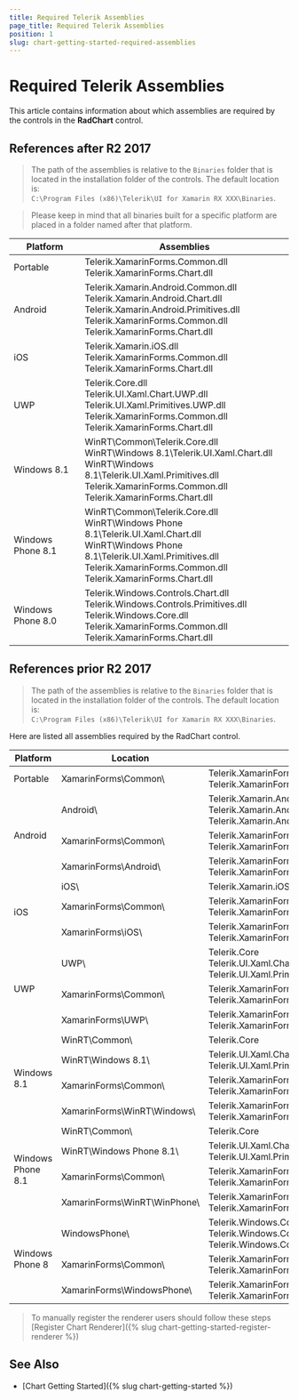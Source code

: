```yaml
---
title: Required Telerik Assemblies
page_title: Required Telerik Assemblies
position: 1
slug: chart-getting-started-required-assemblies
---
```


# Required Telerik Assemblies

This article contains information about which assemblies are required by the controls in the **RadChart** control.

## References after R2 2017

> The path of the assemblies is relative to the `Binaries` folder that is located in the installation folder of the controls. The default location is:  
> `C:\Program Files (x86)\Telerik\UI for Xamarin RX XXX\Binaries`.

> Please keep in mind that all binaries built for a specific platform are placed in a folder named after that platform.

| Platform | Assemblies |
| -------- | ---------- |
| Portable | Telerik.XamarinForms.Common.dll<br/>Telerik.XamarinForms.Chart.dll |
| Android  | Telerik.Xamarin.Android.Common.dll<br/>Telerik.Xamarin.Android.Chart.dll<br/>Telerik.Xamarin.Android.Primitives.dll<br/>Telerik.XamarinForms.Common.dll<br/>Telerik.XamarinForms.Chart.dll |
| iOS      | Telerik.Xamarin.iOS.dll <br/>Telerik.XamarinForms.Common.dll<br/>Telerik.XamarinForms.Chart.dll |
| UWP      | Telerik.Core.dll<br/>Telerik.UI.Xaml.Chart.UWP.dll<br/>Telerik.UI.Xaml.Primitives.UWP.dll<br/>Telerik.XamarinForms.Common.dll<br/>Telerik.XamarinForms.Chart.dll |
| Windows 8.1 | WinRT\Common\Telerik.Core.dll<br/>WinRT\Windows 8.1\Telerik.UI.Xaml.Chart.dll<br/>WinRT\Windows 8.1\Telerik.UI.Xaml.Primitives.dll<br/>Telerik.XamarinForms.Common.dll<br/>Telerik.XamarinForms.Chart.dll |
| Windows Phone 8.1 | WinRT\Common\Telerik.Core.dll<br/>WinRT\Windows Phone 8.1\Telerik.UI.Xaml.Chart.dll<br/>WinRT\Windows Phone 8.1\Telerik.UI.Xaml.Primitives.dll<br/>Telerik.XamarinForms.Common.dll<br/> Telerik.XamarinForms.Chart.dll |
| Windows Phone 8.0 | Telerik.Windows.Controls.Chart.dll<br/>Telerik.Windows.Controls.Primitives.dll<br/>Telerik.Windows.Core.dll<br/>Telerik.XamarinForms.Common.dll<br/>Telerik.XamarinForms.Chart.dll |

## References prior R2 2017

> The path of the assemblies is relative to the `Binaries` folder that is located in the installation folder of the controls. The default location is:  
> `C:\Program Files (x86)\Telerik\UI for Xamarin RX XXX\Binaries`.

Here are listed all assemblies required by the RadChart control.

<table>
<thead>
<tr>
<th>Platform</th>
<th>Location</th>
<th>Assemblies</th>
</tr>
</thead>
<tbody>

<tr>
<td>Portable</td>
<td>XamarinForms\Common\ </td>
<td>
Telerik.XamarinForms.Chart<br/>
Telerik.XamarinForms.Common
</td>
</tr>

<tr>
<td rowspan="3">Android</td>
<td>Android\ </td>
<td>
Telerik.Xamarin.Android.Chart<br/>
Telerik.Xamarin.Android.Common<br/>
Telerik.Xamarin.Android.Primitives
</td>
</tr>

<tr>
<td>XamarinForms\Common\ </td>
<td>
Telerik.XamarinForms.Chart<br/>
Telerik.XamarinForms.Common
</td>
</tr>

<tr>
<td>XamarinForms\Android\ </td>
<td>
Telerik.XamarinForms.ChartRenderer.Android<br/>
Telerik.XamarinForms.Common.Android
</td>
</tr>

<tr>
<td rowspan="3">iOS</td>
<td>iOS\ </td>
<td>
Telerik.Xamarin.iOS
</td>
</tr>

<tr>
<td>XamarinForms\Common\ </td>
<td>
Telerik.XamarinForms.Chart<br/>
Telerik.XamarinForms.Common
</td>
</tr>

<tr>
<td>XamarinForms\iOS\ </td>
<td>
Telerik.XamarinForms.ChartRenderer.iOS<br/>
Telerik.XamarinForms.Common.iOS
</td>
</tr>

<tr>
<td rowspan="3">UWP</td>
<td>UWP\ </td>
<td>
Telerik.Core<br/>
Telerik.UI.Xaml.Chart.UWP<br/>
Telerik.UI.Xaml.Primitives.UWP
</td>
</tr>

<tr>
<td>XamarinForms\Common\ </td>
<td>
Telerik.XamarinForms.Common<br/>
Telerik.XamarinForms.Chart
</td>
</tr>

<tr>
<td>XamarinForms\UWP\ </td>
<td>
Telerik.XamarinForms.Common.UWP<br/>
Telerik.XamarinForms.ChartRenderer.UWP
</td>
</tr>

<tr>
<td rowspan="4">Windows 8.1</td>
<td>WinRT\Common\ </td>
<td>
Telerik.Core
</td>
</tr>

<tr>
<td>WinRT\Windows 8.1\ </td>
<td>
Telerik.UI.Xaml.Chart<br/>
Telerik.UI.Xaml.Primitives
</td>
</tr>

<tr>
<td>XamarinForms\Common\ </td>
<td>
Telerik.XamarinForms.Chart<br/>
Telerik.XamarinForms.Common
</td>
</tr>

<tr>
<td>XamarinForms\WinRT\Windows\ </td>
<td>
Telerik.XamarinForms.Common.WinRT.Windows<br/>
Telerik.XamarinForms.ChartRenderer.WinRT.Windows
</td>
</tr>

<tr>
<td rowspan="4">Windows Phone 8.1</td>
<td>WinRT\Common\ </td>
<td>
Telerik.Core
</td>
</tr>

<tr>
<td>WinRT\Windows Phone 8.1\ </td>
<td>
Telerik.UI.Xaml.Chart<br/>
Telerik.UI.Xaml.Primitives
</td>
</tr>

<tr>
<td>XamarinForms\Common\ </td>
<td>
Telerik.XamarinForms.Chart<br/>
Telerik.XamarinForms.Common
</td>
</tr>

<tr>
<td>XamarinForms\WinRT\WinPhone\ </td>
<td>
Telerik.XamarinForms.Common.WinRT.WindowsPhone<br/>
Telerik.XamarinForms.ChartRenderer.WinRT.WindowsPhone
</td>
</tr>

<tr>
<td rowspan="3">Windows Phone 8</td>
<td>WindowsPhone\ </td>
<td>
Telerik.Windows.Controls.Chart<br/>
Telerik.Windows.Controls.Primitives<br/>
Telerik.Windows.Core
</td>
</tr>

<tr>
<td>XamarinForms\Common\ </td>
<td>
Telerik.XamarinForms.Chart<br/>
Telerik.XamarinForms.Common
</td>
</tr>

<tr>
<td>XamarinForms\WindowsPhone\ </td>
<td>
Telerik.XamarinForms.ChartRenderer.WinPhone<br/>
Telerik.XamarinForms.Common.WinPhone
</td>
</tr>

</tbody>
<table>

>To manually register the renderer users should follow these steps [Register Chart Renderer]({% slug chart-getting-started-register-renderer %})

## See Also

- [Chart Getting Started]({% slug chart-getting-started %})